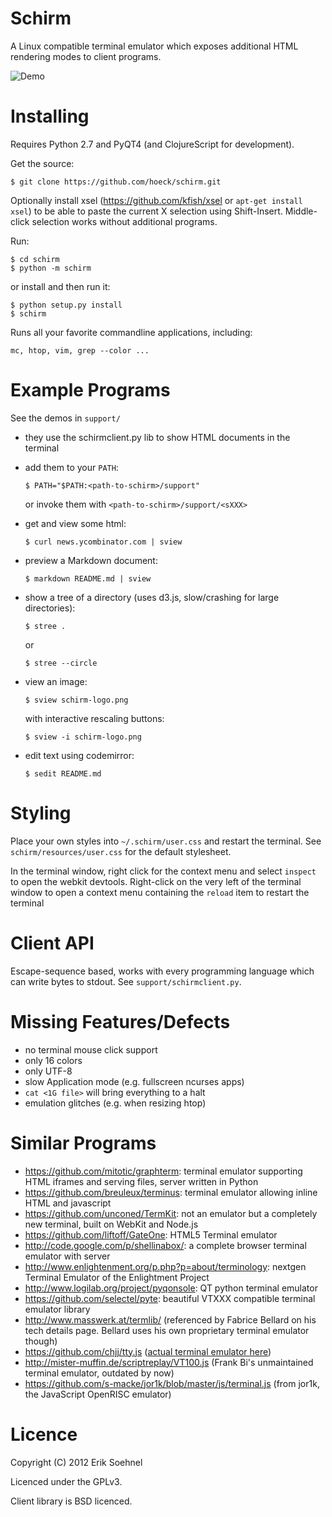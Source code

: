 Schirm
======

A Linux compatible terminal emulator which exposes additional HTML
rendering modes to client programs.

![Demo](https://raw.githubusercontent.com/hoeck/schirm/master/doc/demo.gif)

Installing
==========

Requires Python 2.7 and PyQT4 (and ClojureScript for development).

Get the source:

    $ git clone https://github.com/hoeck/schirm.git

Optionally install xsel (<https://github.com/kfish/xsel> or
`apt-get install xsel`) to be able to paste the current X
selection using Shift-Insert. Middle-click selection works without
additional programs.

Run:

    $ cd schirm
    $ python -m schirm

or install and then run it:

    $ python setup.py install
    $ schirm

Runs all your favorite commandline applications, including:

    mc, htop, vim, grep --color ...

Example Programs
================

See the demos in `support/`

  - they use the schirmclient.py lib to show HTML documents in the terminal

  - add them to your `PATH`:

        $ PATH="$PATH:<path-to-schirm>/support"

    or invoke them with `<path-to-schirm>/support/<sXXX>`

  - get and view some html:

        $ curl news.ycombinator.com | sview

  - preview a Markdown document:

        $ markdown README.md | sview

  - show a tree of a directory (uses d3.js, slow/crashing for large directories):

        $ stree .

    or

        $ stree --circle

  - view an image:

        $ sview schirm-logo.png

    with interactive rescaling buttons:

        $ sview -i schirm-logo.png

  - edit text using codemirror:

        $ sedit README.md

Styling
=======

Place your own styles into `~/.schirm/user.css` and restart the terminal.
See `schirm/resources/user.css` for the default stylesheet.

In the terminal window, right click for the context menu and select
`inspect` to open the webkit devtools. Right-click on the very left of
the terminal window to open a context menu containing the `reload` item
to restart the terminal

Client API
==========

Escape-sequence based, works with every programming language which can write bytes to
stdout. See ``support/schirmclient.py``.

Missing Features/Defects
========================

- no terminal mouse click support
- only 16 colors
- only UTF-8
- slow Application mode (e.g. fullscreen ncurses apps)
- `cat <1G file>` will bring everything to a halt
- emulation glitches (e.g. when resizing htop)

Similar Programs
================

- <https://github.com/mitotic/graphterm>: terminal emulator supporting HTML iframes and serving files, server written in Python
- <https://github.com/breuleux/terminus>: terminal emulator allowing inline HTML and javascript
- <https://github.com/unconed/TermKit>: not an emulator but a completely new terminal, built on WebKit and Node.js
- <https://github.com/liftoff/GateOne>: HTML5 Terminal emulator
- <http://code.google.com/p/shellinabox/>: a complete browser terminal emulator with server
- <http://www.enlightenment.org/p.php?p=about/terminology>: nextgen Terminal Emulator of the Enlightment Project
- <http://www.logilab.org/project/pyqonsole>: QT python terminal emulator
- <https://github.com/selectel/pyte>: beautiful VTXXX compatible terminal emulator library
- <http://www.masswerk.at/termlib/> (referenced by Fabrice Bellard on his tech details page. Bellard uses his own proprietary terminal emulator though)
- <https://github.com/chjj/tty.js> ([actual terminal emulator here](https://raw.github.com/chjj/tty.js/master/static/term.js))
- <http://mister-muffin.de/scriptreplay/VT100.js> (Frank Bi's unmaintained terminal emulator, outdated by now)
- <https://github.com/s-macke/jor1k/blob/master/js/terminal.js> (from jor1k, the JavaScript OpenRISC emulator)

Licence
=======

Copyright (C) 2012 Erik Soehnel

Licenced under the GPLv3.

Client library is BSD licenced.
